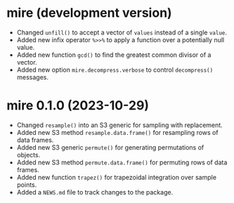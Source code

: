 # mire (development version)

* Changed `unfill()` to accept a vector of `values` instead of a single `value`.
* Added new infix operator `%>>%` to apply a function over a potentially null value.
* Added new function `gcd()` to find the greatest common divisor of a vector.
* Added new option `mire.decompress.verbose` to control `decompress()` messages.

# mire 0.1.0 (2023-10-29)

* Changed `resample()` into an S3 generic for sampling with replacement.
* Added new S3 method `resample.data.frame()` for resampling rows of data frames.
* Added new S3 generic `permute()` for generating permutations of objects.
* Added new S3 method `permute.data.frame()` for permuting rows of data frames.
* Added new function `trapez()` for trapezoidal integration over sample points.
* Added a `NEWS.md` file to track changes to the package.
